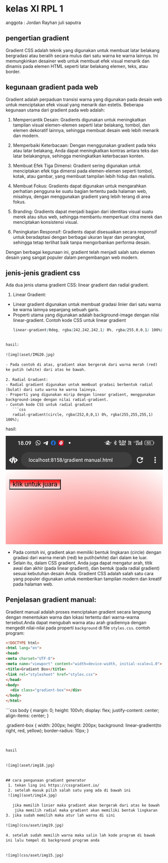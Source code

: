 # kelas Xl RPL 1
anggota :
Jordan
Rayhan juli saputra

## pengertian gradient
Gradient CSS adalah teknik yang digunakan untuk membuat latar belakang bergradasi atau beralih secara mulus dari satu warna ke warna lainnya. Ini memungkinkan desainer web untuk membuat efek visual menarik dan dinamis pada elemen HTML seperti latar belakang elemen, teks, atau border.

## kegunaan gradient pada web
Gradient adalah perpaduan transisi warna yang digunakan pada desain web untuk menciptakan efek visual yang menarik dan estetis. Beberapa kegunaan utama dari gradient pada web adalah:

1. Mempercantik Desain: Gradients digunakan untuk meningkatkan tampilan visual elemen-elemen seperti latar belakang, tombol, dan elemen dekoratif lainnya, sehingga membuat desain web lebih menarik dan modern.

2. Memperbaiki Keterbacaan: Dengan menggunakan gradient pada teks atau latar belakang, Anda dapat meningkatkan kontras antara teks dan latar belakangnya, sehingga meningkatkan keterbacaan konten.

3. Membuat Efek Tiga Dimensi: Gradient sering digunakan untuk menciptakan efek tiga dimensi pada elemen-elemen seperti tombol, kotak, atau gambar, yang membuat tampilan lebih hidup dan realistis.

4. Membuat Fokus: Gradients dapat digunakan untuk mengarahkan perhatian pengguna ke suatu bagian tertentu pada halaman web, misalnya, dengan menggunakan gradient yang lebih terang di area fokus.

5. Branding: Gradients dapat menjadi bagian dari identitas visual suatu merek atau situs web, sehingga membantu memperkuat citra merek dan menciptakan konsistensi visual.

6. Peningkatan Responsif: Gradients dapat disesuaikan secara responsif untuk beradaptasi dengan berbagai ukuran layar dan perangkat, sehingga tetap terlihat baik tanpa mengorbankan performa desain.

Dengan berbagai kegunaan ini, gradient telah menjadi salah satu elemen desain yang sangat populer dalam pengembangan web modern.

## jenis-jenis gradient css
Ada dua jenis utama gradient CSS: linear gradient dan radial gradient.

1. Linear Gradient:
- Linear gradient digunakan untuk membuat gradasi linier dari satu warna ke warna lainnya sepanjang sebuah garis.
-  Properti utama yang digunakan adalah background-image dengan nilai linear-gradient.
   Contoh kode CSS untuk linear gradient
   ```css
   linear-gradient(0deg, rgba(242,242,242,1) 0%, rgba(255,0,0,1) 100%);

```

hasil:

![img](aset/IMG20.jpg)

- Pada contoh di atas, gradient akan bergerak dari warna merah (red) ke putih (white) dari atas ke bawah.

2. Radial Gradient:
- Radial gradient digunakan untuk membuat gradasi berbentuk radial (bulat) dari satu warna ke warna lainnya.
- Properti yang digunakan mirip dengan linear gradient, menggunakan background-image dengan nilai radial-gradient.
- ​Contoh kode CSS untuk radial gradient
   ```css
   radial-gradient(circle, rgba(252,0,0,1) 0%, rgba(255,255,255,1) 100%);
```

hasil:

![img](aset/IMG13.jpg)

- Pada contoh ini, gradient akan memiliki bentuk lingkaran (circle) dengan gradasi dari warna merah (red) ke putih(white) dari dalam ke luar.
- Selain itu, dalam CSS gradient, Anda juga dapat mengatur arah, titik awal dan akhir (pada linear gradient), dan bentuk (pada radial gradient) sesuai kebutuhan desain Anda. Gradient CSS adalah salah satu cara yang populer digunakan untuk memberikan tampilan modern dan kreatif pada halaman web.
## Penjelasan gradient manual:
Gradient manual adalah proses menciptakan gradient secara langsung dengan menentukan warna dan lokasi tertentu dari warna-warna tersebut.Anda dapat mengubah warna atau arah gradiennya dengan mengedit nilai-nilai pada properti `background` di file `styles.css`.
contoh program:
```html
<!DOCTYPE html>
<html lang="en">
<head>
<meta charset="UTF-8">
<meta name="viewport" content="width=device-width, initial-scale=1.0">
<title>Gradient Box</title>
<link rel="stylesheet" href="styles.css">
</head>
<body>
  <div class="gradient-box"></div>
</body>
</html>
```

<html lang="en">
<head>
<meta charset="UTF-8">
<meta name="viewport" content="width=device-width, initial-scale=1.0">
<title>Gradient Box</title>
<link rel="stylesheet" href="styles.css">
</head>
<body>
  <div class="gradient-box"></div>
</body>
</html>
```css
body {
  margin: 0;
  height: 100vh;
  display: flex;
  justify-content: center;
  align-items: center;
}

.gradient-box {
  width: 200px;
  height: 200px;
  background: linear-gradient(to right, red, yellow);
  border-radius: 10px;
}
```


hasil


![img](aset/img18.jpg)


## cara pengunaan gradient generator 
 1. tekan ling ini https://cssgradient.io/
 2. setelah masuk pilih salah satu yang ada di bawah ini
 ![img](aset/img14.jpg)
    
   jika memilih linier maka gradient akan bergerak dari atas ke bawah
    jika memilih radial maka gradient akan memiliki bentuk lingkaran 
3. jika sudah memilih maka atur lah warna di sini

![img](css/aset/img19.jpg)

4. setelah sudah memilih warna maka salin lah kode program di bawak ini lalu tempel di background program anda


![img](css/aset/img15.jpg)